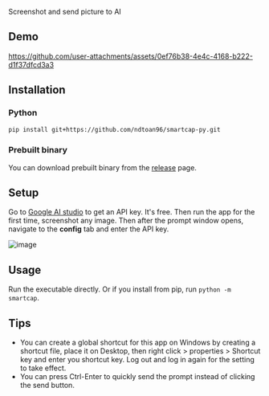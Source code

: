 Screenshot and send picture to AI

## Demo

https://github.com/user-attachments/assets/0ef76b38-4e4c-4168-b222-d1f37dfcd3a3

## Installation

### Python

```bash
pip install git+https://github.com/ndtoan96/smartcap-py.git
```

### Prebuilt binary

You can download prebuilt binary from the
[release](https://github.com/ndtoan96/smartcap-py/releases) page.

## Setup

Go to [Google AI studio](https://aistudio.google.com/app/apikey) to get an API
key. It's free. Then run the app for the first time, screenshot any image. Then
after the prompt window opens, navigate to the **config** tab and enter the API
key.

![image](https://github.com/user-attachments/assets/68b5eb7a-7e44-46c6-84ee-e2a8722dbca2)

## Usage

Run the executable directly. Or if you install from pip, run
`python -m smartcap`.

## Tips

- You can create a global shortcut for this app on Windows by creating a
  shortcut file, place it on Desktop, then right click > properties > Shortcut
  key and enter you shortcut key. Log out and log in again for the setting to
  take effect.
- You can press Ctrl-Enter to quickly send the prompt instead of clicking the
  send button.
